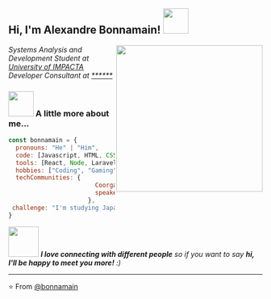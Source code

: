 <h2> Hi, I'm Alexandre Bonnamain! <img src="https://i.imgur.com/S9QmV55.gif" width="50"></h2>
<img align='right'src="https://i.imgur.com/190wuTq.gif" width="290">
<p><em>Systems Analysis and Development Student at <a href="https://www.impacta.com.br/">University of IMPACTA</a></br>Developer Consultant at <a href="https://www.">******</a>
</em></p>




### <img src="https://media.giphy.com/media/VgCDAzcKvsR6OM0uWg/giphy.gif" width="50"> A little more about me...  

```javascript
const bonnamain = {
  pronouns: "He" | "Him",
  code: [Javascript, HTML, CSS, PHP, C#],
  tools: [React, Node, Laravel, SQL, MySQL],
  hobbies: ["Coding", "Gaming", "RPG"],
  techCommunities: {
                        Coorganizer: "FlisoL Porto Alegre - RS",
                        speaker: "Latinity",
                      },
 challenge: "I'm studying Japanese"
}
```

<img src="https://media.giphy.com/media/LnQjpWaON8nhr21vNW/giphy.gif" width="60"> <em><b>I love connecting with different people</b> so if you want to say <b>hi, I'll be happy to meet you more!</b> :)</em>

---

⭐️ From [@bonnamain](https://github.com/Thaiane)
